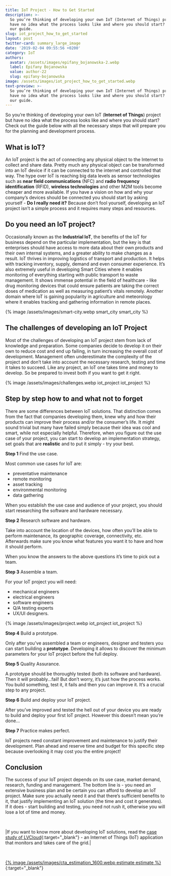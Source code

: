 ```yaml
---
title: IoT Project - How to Get Started
description: >-
  So you’re thinking of developing your own IoT (Internet of Things) project but
  have no idea what the process looks like and where you should start? Check out
  our guide.
slug: iot_project_how_to_get_started
layout: post
twitter-card: summary_large_image
date: '2019-02-04 09:55:56 +0200'
category: IoT
authors:
  avatar: /assets/images/epifany_bojanowska-2.webp
  label: Epifany Bojanowska
  value: author-22
  slug: epifany-bojanowska
image: /assets/images/iot_project_how_to_get_started.webp
text-preview: >-
  So you’re thinking of developing your own IoT (Internet of Things) project but
  have no idea what the process looks like and where you should start? Check out
  our guide.
---
```

So you’re thinking of developing your own IoT (**Internet of Things**) project but have no idea what the process looks like and where you should start? Check out the guide below with all the necessary steps that will prepare you for the planning and development process.

## What is IoT?

An IoT project is the act of connecting any physical object to the Internet to collect and share data. Pretty much any physical object can be transformed into an IoT device if it can be connected to the internet and controlled that way. The hype over IoT is reaching big data levels as sensor technologies such as **near field communications** (NFC) and **radio frequency identification** (RFID), **wireless technologies** and other M2M tools become cheaper and more available. If you have a vision on how and why your company’s devices should be connected you should start by asking yourself - **Do I really need it?** Because don’t fool yourself, developing an IoT project isn’t a simple process and it requires many steps and resources.

## Do you need an IoT project?

Occasionally known as the **Industrial IoT**, the benefits of the IoT for business depend on the particular implementation, but the key is that enterprises should have access to more data about their own products and their own internal systems, and a greater ability to make changes as a result. IoT thrives in improving logistics of transport and production. It helps with tracking inventory, supply, demand and even consumer experience. It’s also extremely useful in developing Smart Cities where it enables monitoring of everything starting with public transport to waste management. It shows immense potential in the field of healthcare - like drug monitoring devices that could ensure patients are taking the correct doses of medication as well as measuring patient’s vitals remotely. Another domain where IoT is gaining popularity in agriculture and meteorology where it enables tracking and gathering information in remote places.

{% image /assets/images/smart-city.webp smart_city smart_city %}

## The challenges of developing an IoT Project

Most of the challenges of developing an IoT project stem from lack of knowledge and preparation. Some companies decide to develop it on their own to reduce cost and end up failing, in turn increasing the overall cost of development. Management often underestimate the complexity of the project and don’t take into account the necessary research, testing and time it takes to succeed. Like any project, an IoT one takes time and money to develop. So be prepared to invest both if you want to get it right.

{% image /assets/images/challenges.webp iot_project iot_project %}

## Step by step how to and what not to forget

There are some differences between IoT solutions. That distinction comes from the fact that companies developing them, knew why and how their products can improve their process and/or the consumer’s life. It might sound trivial but many have failed simply because their idea was cool and smart, while not especially helpful. Therefore, when you figure out the use case of your project, you can start to develop an implementation strategy, set goals that are **realistic** and to put it simply - try your best.

**Step 1** Find the use case.

Most common use cases for IoT are:

* preventative maintenance
* remote monitoring
* asset tracking
* environmental monitoring
* data gathering

When you establish the use case and audience of your project, you should start researching the software and hardware necessary.

**Step 2** Research software and hardware.

Take into account the location of the devices, how often you’ll be able to perform maintenance, its geographic coverage, connectivity, etc. Afterwards make sure you know what features you want it to have and how it should perform.

When you know the answers to the above questions it’s time to pick out a team.

**Step 3** Assemble a team.

For your IoT project you will need:

* mechanical engineers
* electrical engineers
* software engineers
* Q/A testing experts
* UX/UI designers.

{% image /assets/images/project.webp iot_project iot_project %}

**Step 4** Build a prototype.

Only after you've assembled a team or engineers, designer and testers you can start building a **prototype**. Developing it allows to discover the minimum parameters for your IoT project before the full deploy.

**Step 5** Quality Assurance.

A prototype should be thoroughly tested (both its software and hardware). Then it will probably...fail! But don’t worry, it’s just how the process works. You build something, test it, it fails and then you can improve it. It’s a crucial step to any project.

**Step 6** Build and deploy your IoT project.

After you’ve improved and tested the hell out of your device you are ready to build and deploy your first IoT project. However this doesn’t mean you’re done...

**Step 7** Practice makes perfect.

IoT projects need constant improvement and maintenance to justify their development. Plan ahead and reserve time and budget for this specific step because overlooking it may cost you the entire project!

## Conclusion

The success of your IoT project depends on its use case, market demand, research, funding and management. The bottom line is - you need an extensive business plan and be certain you can afford to develop an IoT project. Make sure you actually need it and that there’s sufficient benefits to it, that justify implementing an IoT solution (the time and cost it generates). If it does - start building and testing, you need not rush it, otherwise you will lose a lot of time and money.

<br>

|If you want to know more about developing IoT solutions, read the [case study of LVCloud](https://naturaily.com/portfolio/lvcloud){:target="_blank"} - an Internet of Things (IoT) application that monitors and takes care of the grid.|

<br>

[{% image /assets/images/cta_estimation_1600.webp estimate estimate %}](https://naturaily.com/get-an-estimate){:target="_blank"}

